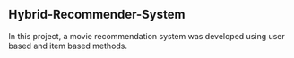 ## Hybrid-Recommender-System

In this project, a movie recommendation system was developed using user based and item based methods.
